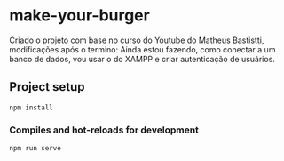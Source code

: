 # make-your-burger

Criado o projeto com base no curso do Youtube do Matheus Bastistti, modificações após o termino: Ainda estou fazendo, como conectar a um banco de dados, vou usar o do XAMPP e criar autenticação de usuários.

## Project setup
```
npm install
```

### Compiles and hot-reloads for development
```
npm run serve
```